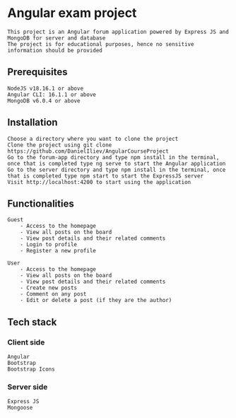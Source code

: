 # Angular exam project
    This project is an Angular forum application powered by Express JS and MongoDB for server and database
    The project is for educational purposes, hence no sensitive information should be provided

## Prerequisites
    NodeJS v18.16.1 or above
    Angular CLI: 16.1.1 or above
    MongoDB v6.0.4 or above

## Installation
    Choose a directory where you want to clone the project
    Clone the project using git clone https://github.com/DanielIliev/AngularCourseProject
    Go to the forum-app directory and type npm install in the terminal, once that is completed type ng serve to start the Angular application
    Go to the server directory and type npm install in the terminal, once that is completed type npm start to start the ExpressJS server
    Visit http://localhost:4200 to start using the application

## Functionalities
    Guest
        - Access to the homepage
        - View all posts on the board
        - View post details and their related comments
        - Login to profile
        - Register a new profile

    User
        - Access to the homepage
        - View all posts on the board
        - View post details and their related comments
        - Create new posts
        - Comment on any post
        - Edit or delete a post (if they are the author)

## Tech stack
### Client side
    Angular
    Bootstrap
    Bootstrap Icons
### Server side
    Express JS
    Mongoose